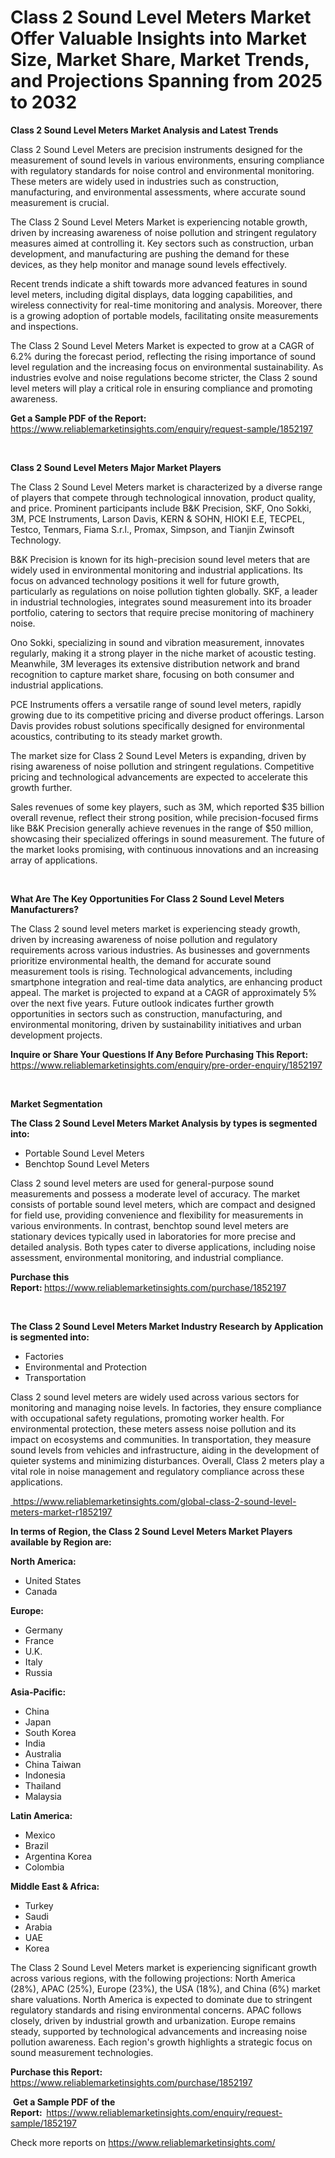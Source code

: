 <p><h1>Class 2 Sound Level Meters Market Offer Valuable Insights into Market Size, Market Share, Market Trends, and Projections Spanning from 2025 to 2032</h1></p><p><strong>Class 2 Sound Level Meters Market Analysis and Latest Trends</strong></p>
<p><p>Class 2 Sound Level Meters are precision instruments designed for the measurement of sound levels in various environments, ensuring compliance with regulatory standards for noise control and environmental monitoring. These meters are widely used in industries such as construction, manufacturing, and environmental assessments, where accurate sound measurement is crucial.</p><p>The Class 2 Sound Level Meters Market is experiencing notable growth, driven by increasing awareness of noise pollution and stringent regulatory measures aimed at controlling it. Key sectors such as construction, urban development, and manufacturing are pushing the demand for these devices, as they help monitor and manage sound levels effectively. </p><p>Recent trends indicate a shift towards more advanced features in sound level meters, including digital displays, data logging capabilities, and wireless connectivity for real-time monitoring and analysis. Moreover, there is a growing adoption of portable models, facilitating onsite measurements and inspections. </p><p>The Class 2 Sound Level Meters Market is expected to grow at a CAGR of 6.2% during the forecast period, reflecting the rising importance of sound level regulation and the increasing focus on environmental sustainability. As industries evolve and noise regulations become stricter, the Class 2 sound level meters will play a critical role in ensuring compliance and promoting awareness.</p></p>
<p><strong>Get a Sample PDF of the Report:&nbsp;</strong> <a href="https://www.reliablemarketinsights.com/enquiry/request-sample/1852197?utm_campaign=1789&utm_medium=2&utm_source=Github&utm_content=ia&utm_term=07012025&utm_id=class-2-sound-level-meters">https://www.reliablemarketinsights.com/enquiry/request-sample/1852197</a></p>
<p>&nbsp;</p>
<p><strong>Class 2 Sound Level Meters Major Market Players</strong></p>
<p><p>The Class 2 Sound Level Meters market is characterized by a diverse range of players that compete through technological innovation, product quality, and price. Prominent participants include B&K Precision, SKF, Ono Sokki, 3M, PCE Instruments, Larson Davis, KERN & SOHN, HIOKI E.E, TECPEL, Testco, Tenmars, Fiama S.r.l., Promax, Simpson, and Tianjin Zwinsoft Technology.</p><p>B&K Precision is known for its high-precision sound level meters that are widely used in environmental monitoring and industrial applications. Its focus on advanced technology positions it well for future growth, particularly as regulations on noise pollution tighten globally. SKF, a leader in industrial technologies, integrates sound measurement into its broader portfolio, catering to sectors that require precise monitoring of machinery noise.</p><p>Ono Sokki, specializing in sound and vibration measurement, innovates regularly, making it a strong player in the niche market of acoustic testing. Meanwhile, 3M leverages its extensive distribution network and brand recognition to capture market share, focusing on both consumer and industrial applications.</p><p>PCE Instruments offers a versatile range of sound level meters, rapidly growing due to its competitive pricing and diverse product offerings. Larson Davis provides robust solutions specifically designed for environmental acoustics, contributing to its steady market growth.</p><p>The market size for Class 2 Sound Level Meters is expanding, driven by rising awareness of noise pollution and stringent regulations. Competitive pricing and technological advancements are expected to accelerate this growth further.</p><p>Sales revenues of some key players, such as 3M, which reported $35 billion overall revenue, reflect their strong position, while precision-focused firms like B&K Precision generally achieve revenues in the range of $50 million, showcasing their specialized offerings in sound measurement. The future of the market looks promising, with continuous innovations and an increasing array of applications.</p></p>
<p>&nbsp;</p>
<p><strong>What Are The Key Opportunities For Class 2 Sound Level Meters Manufacturers?</strong></p>
<p><p>The Class 2 sound level meters market is experiencing steady growth, driven by increasing awareness of noise pollution and regulatory requirements across various industries. As businesses and governments prioritize environmental health, the demand for accurate sound measurement tools is rising. Technological advancements, including smartphone integration and real-time data analytics, are enhancing product appeal. The market is projected to expand at a CAGR of approximately 5% over the next five years. Future outlook indicates further growth opportunities in sectors such as construction, manufacturing, and environmental monitoring, driven by sustainability initiatives and urban development projects.</p></p>
<p><strong>Inquire or Share Your Questions If Any Before Purchasing This Report:</strong> <a href="https://www.reliablemarketinsights.com/enquiry/pre-order-enquiry/1852197?utm_campaign=1789&utm_medium=2&utm_source=Github&utm_content=ia&utm_term=07012025&utm_id=class-2-sound-level-meters">https://www.reliablemarketinsights.com/enquiry/pre-order-enquiry/1852197</a></p>
<p>&nbsp;</p>
<p><strong>Market Segmentation</strong></p>
<p><strong>The Class 2 Sound Level Meters Market Analysis by types is segmented into:</strong></p>
<p><ul><li>Portable Sound Level Meters</li><li>Benchtop Sound Level Meters</li></ul></p>
<p><p>Class 2 sound level meters are used for general-purpose sound measurements and possess a moderate level of accuracy. The market consists of portable sound level meters, which are compact and designed for field use, providing convenience and flexibility for measurements in various environments. In contrast, benchtop sound level meters are stationary devices typically used in laboratories for more precise and detailed analysis. Both types cater to diverse applications, including noise assessment, environmental monitoring, and industrial compliance.</p></p>
<p><strong>Purchase this Report:&nbsp;</strong><a href="https://www.reliablemarketinsights.com/purchase/1852197?utm_campaign=1789&utm_medium=2&utm_source=Github&utm_content=ia&utm_term=07012025&utm_id=class-2-sound-level-meters">https://www.reliablemarketinsights.com/purchase/1852197</a></p>
<p>&nbsp;</p>
<p><strong>The Class 2 Sound Level Meters Market Industry Research by Application is segmented into:</strong></p>
<p><ul><li>Factories</li><li>Environmental and Protection</li><li>Transportation</li></ul></p>
<p><p>Class 2 sound level meters are widely used across various sectors for monitoring and managing noise levels. In factories, they ensure compliance with occupational safety regulations, promoting worker health. For environmental protection, these meters assess noise pollution and its impact on ecosystems and communities. In transportation, they measure sound levels from vehicles and infrastructure, aiding in the development of quieter systems and minimizing disturbances. Overall, Class 2 meters play a vital role in noise management and regulatory compliance across these applications.</p></p>
<p><a href="https://www.reliablemarketinsights.com/global-class-2-sound-level-meters-market-r1852197?utm_campaign=1789&utm_medium=2&utm_source=Github&utm_content=ia&utm_term=07012025&utm_id=class-2-sound-level-meters">&nbsp;https://www.reliablemarketinsights.com/global-class-2-sound-level-meters-market-r1852197</a></p>
<p><strong>In terms of Region, the Class 2 Sound Level Meters Market Players available by Region are:</strong></p>
<p>
    <p> <strong> North America: </strong>
        <ul>
            <li>United States</li>
            <li>Canada</li>
        </ul>
        </p> 
    <p> <strong> Europe: </strong>
        <ul>
            <li>Germany</li>
            <li>France</li>
            <li>U.K.</li>
            <li>Italy</li>
            <li>Russia</li>
        </ul>
        </p> 
    <p> <strong> Asia-Pacific: </strong>
        <ul>
            <li>China</li>
            <li>Japan</li>
            <li>South Korea</li>
            <li>India</li>
            <li>Australia</li>
            <li>China Taiwan</li>
            <li>Indonesia</li>
            <li>Thailand</li>
            <li>Malaysia</li>
        </ul>
        </p> 
    <p> <strong> Latin America: </strong>
        <ul>
            <li>Mexico</li>
            <li>Brazil</li>
            <li>Argentina Korea</li>
            <li>Colombia</li>
        </ul>
        </p> 
    <p> <strong> Middle East & Africa: </strong>
        <ul>
            <li>Turkey</li>
            <li>Saudi</li>
            <li>Arabia</li>
            <li>UAE</li>
            <li>Korea</li>
        </ul>
    </p>
    </p>
<p><p>The Class 2 Sound Level Meters market is experiencing significant growth across various regions, with the following projections: North America (28%), APAC (25%), Europe (23%), the USA (18%), and China (6%) market share valuations. North America is expected to dominate due to stringent regulatory standards and rising environmental concerns. APAC follows closely, driven by industrial growth and urbanization. Europe remains steady, supported by technological advancements and increasing noise pollution awareness. Each region's growth highlights a strategic focus on sound measurement technologies.</p></p>
<p><strong>Purchase this Report: </strong><a href="https://www.reliablemarketinsights.com/purchase/1852197?utm_campaign=1789&utm_medium=2&utm_source=Github&utm_content=ia&utm_term=07012025&utm_id=class-2-sound-level-meters">https://www.reliablemarketinsights.com/purchase/1852197</a></p>
<p>&nbsp;<strong>Get a Sample PDF of the Report:&nbsp;&nbsp;</strong><a href="https://www.reliablemarketinsights.com/enquiry/request-sample/1852197?utm_campaign=1789&utm_medium=2&utm_source=Github&utm_content=ia&utm_term=07012025&utm_id=class-2-sound-level-meters">https://www.reliablemarketinsights.com/enquiry/request-sample/1852197</a></p>
<p><strong></strong></p>
<p>Check more reports on <a href="https://www.reliablemarketinsights.com/?utm_campaign=1789&utm_medium=2&utm_source=Github&utm_content=ia&utm_term=07012025&utm_id=class-2-sound-level-meters">https://www.reliablemarketinsights.com/</a></p>